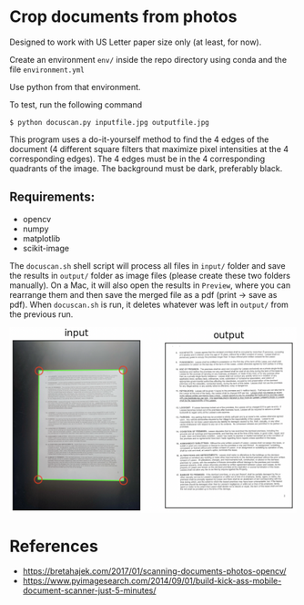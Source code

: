 # Crop documents from photos

Designed to work with US Letter paper size only (at least, for now).

Create an environment `env/` inside the repo directory using conda and the file `environment.yml`

Use python from that environment.

To test, run the following command

```
$ python docuscan.py inputfile.jpg outputfile.jpg
```

This program uses a do-it-yourself method to find the 4 edges of the document (4 different square filters that maximize pixel intensities at the 4 corresponding edges).
The 4 edges must be in the 4 corresponding quadrants of the image. The background must be dark, preferably black.

## Requirements:
* opencv
* numpy
* matplotlib
* scikit-image

The `docuscan.sh` shell script will process all files in `input/` folder and save the results in `output/` folder as image files (please create these two folders manually). On a Mac, it will also open the results in `Preview`, where you can rearrange them and then save the merged file as a pdf (print -> save as pdf).
When `docuscan.sh` is run, it deletes whatever was left in `output/` from the previous run.

![demo](demo.png)


# References
* https://bretahajek.com/2017/01/scanning-documents-photos-opencv/
* https://www.pyimagesearch.com/2014/09/01/build-kick-ass-mobile-document-scanner-just-5-minutes/
